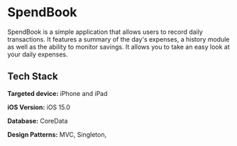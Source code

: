 
# SpendBook

SpendBook is a simple application that allows users to record daily transactions. It features a summary of the day's expenses, a history module as well as the ability to monitor savings. It allows you to take an easy look at your daily expenses. 





## Tech Stack

**Targeted device:** iPhone and iPad

**iOS Version:** iOS 15.0

**Database:** CoreData

**Design Patterns:** MVC, Singleton, 

